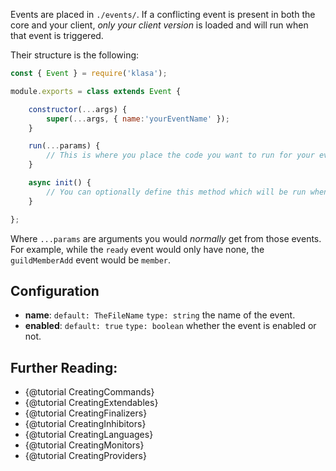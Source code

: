 Events are placed in `./events/`. If a conflicting event is present in both the core and your client, *only your client version* is loaded and will run when that event is triggered.

Their structure is the following:

```javascript
const { Event } = require('klasa');

module.exports = class extends Event {

	constructor(...args) {
		super(...args, { name:'yourEventName' });
	}

	run(...params) {
		// This is where you place the code you want to run for your event
	}

	async init() {
		// You can optionally define this method which will be run when the bot starts (after login, so discord data is available via this.client)
	}

};
```
Where `...params` are arguments you would *normally* get from those events. For example, while the `ready` event would only have none, the `guildMemberAdd` event would be `member`.

## Configuration
- **name**: `default: TheFileName` `type: string` the name of the event.
- **enabled**: `default: true` `type: boolean`  whether the event is enabled or not.



## Further Reading:
- {@tutorial CreatingCommands}
- {@tutorial CreatingExtendables}
- {@tutorial CreatingFinalizers}
- {@tutorial CreatingInhibitors}
- {@tutorial CreatingLanguages}
- {@tutorial CreatingMonitors}
- {@tutorial CreatingProviders}
